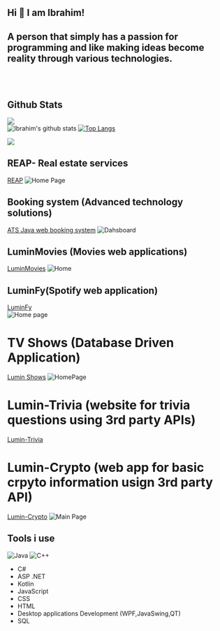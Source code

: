 ## Hi 👋 I am Ibrahim! 

## A person that simply has a passion for programming and like making ideas become reality through various technologies. 
<br/><br/>

##  Github Stats
![](https://komarev.com/ghpvc/?username=ibrajber99&color=orange)<br/>
![Ibrahim's github stats](https://github-readme-stats.vercel.app/api?username=ibrajber99&show_icons=true&theme=vision-friendly-dark)
[![Top Langs](https://github-readme-stats.vercel.app/api/top-langs/?username=ibrajber99&layout=compact)](https://github.com/ibrajber99/)
<br/>



[<img src="https://img.shields.io/badge/linkedin-%230077B5.svg?&style=for-the-badge&logo=linkedin&logoColor=white" />](https://www.linkedin.com/in/ibrahim-jaber-82841a150/)

## REAP- Real estate services
[REAP](https://github.com/Ibrajber99/REAP-real-estate-agency)
![Home Page](https://user-images.githubusercontent.com/53438581/114312133-f5ec3700-9ac7-11eb-9543-39eab4f1bec8.png)

## Booking system (Advanced technology solutions)
[ATS Java web booking system](https://github.com/Ibrajber99/Java-Web-Booking-system)
![Dahsboard](https://user-images.githubusercontent.com/53438581/102014466-85f1be00-3d2c-11eb-8485-3750709d8cd9.PNG)


## LuminMovies (Movies web applications)
[LuminMovies](https://github.com/Ibrajber99/LuminMovies)
![Home](https://user-images.githubusercontent.com/53438581/114245218-68dd9c80-9966-11eb-91cf-39d8ece034b5.png)

## LuminFy(Spotify web application)

[LuminFy](https://github.com/Ibrajber99/LuminFy)  
![Home page](https://user-images.githubusercontent.com/53438581/114309836-02b85d00-9abf-11eb-84c5-1d970b84be90.png)

# TV Shows (Database Driven Application)
[Lumin Shows](https://github.com/Ibrajber99/Lumin_TV_Shows)
![HomePage](https://user-images.githubusercontent.com/53438581/102015483-50e86a00-3d32-11eb-9be4-d27e71949703.PNG)


# Lumin-Trivia (website for trivia questions using 3rd party APIs)
[Lumin-Trivia](https://github.com/Ibrajber99/Lumin-Trivia)

# Lumin-Crypto (web app for basic crpyto information usign 3rd party API)
[Lumin-Crypto](https://github.com/Ibrajber99/Lumin-Crypto)
![Main Page](https://user-images.githubusercontent.com/53438581/108897922-fb132680-75ec-11eb-916a-f70027f5a75b.png)


## Tools i use
![Java](https://img.shields.io/badge/-java-E34A86?style=flat-square&logo=java)
![C++](https://img.shields.io/badge/-C++-00599C?style=flat-square&logo=c)
- C#
- ASP .NET
- Kotlin
- JavaScript
- CSS
- HTML
- Desktop applications Development (WPF,JavaSwing,QT)
- SQL






